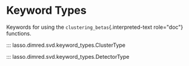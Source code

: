 # Keyword Types

Keywords for using the `clustering_betas`{.interpreted-text role="doc"}
functions.

::: lasso.dimred.svd.keyword_types.ClusterType

::: lasso.dimred.svd.keyword_types.DetectorType
